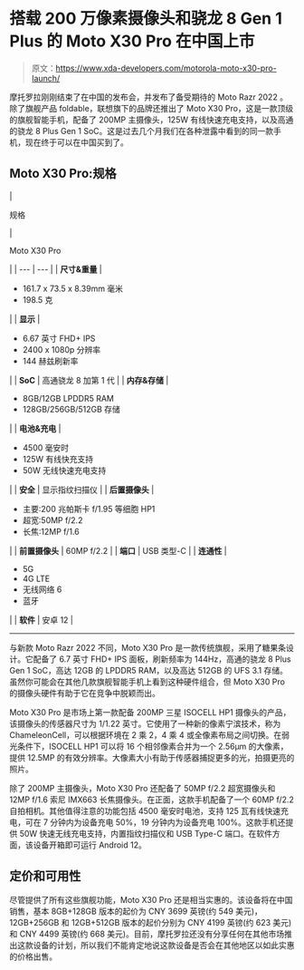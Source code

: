 # 搭载 200 万像素摄像头和骁龙 8 Gen 1 Plus 的 Moto X30 Pro 在中国上市

> 原文：<https://www.xda-developers.com/motorola-moto-x30-pro-launch/>

摩托罗拉刚刚结束了在中国的发布会，并发布了备受期待的 Moto Razr 2022 。除了旗舰产品 foldable，联想旗下的品牌还推出了 Moto X30 Pro，这是一款顶级的旗舰智能手机，配备了 200MP 主摄像头，125W 有线快速充电支持，以及高通的骁龙 8 Plus Gen 1 SoC。这是过去几个月我们在各种泄露中看到的同一款手机，现在终于可以在中国买到了。

## Moto X30 Pro:规格

| 

规格

 | 

Moto X30 Pro

 |
| --- | --- |
| **尺寸&重量** | 

*   161.7 x 73.5 x 8.39mm 毫米
*   198.5 克

 |
| **显示** | 

*   6.67 英寸 FHD+ IPS
*   2400 x 1080p 分辨率
*   144 赫兹刷新率

 |
| **SoC** | 高通骁龙 8 加第 1 代 |
| **内存&存储** | 

*   8GB/12GB LPDDR5 RAM
*   128GB/256GB/512GB 存储

 |
| **电池&充电** | 

*   4500 毫安时
*   125W 有线快充支持
*   50W 无线快速充电支持

 |
| **安全** | 显示指纹扫描仪 |
| **后置摄像头** | 

*   主要:200 兆帕斯卡 f/1.95 等细胞 HP1
*   超宽:50MP f/2.2
*   长焦:12MP f/1.6

 |
| **前置摄像头** | 60MP f/2.2 |
| **端口** | USB 类型-C |
| **连通性** | 

*   5G
*   4G LTE
*   无线网络 6
*   蓝牙

 |
| **软件** | 安卓 12 |

* * *

与新款 Moto Razr 2022 不同，Moto X30 Pro 是一款传统旗舰，采用了糖果条设计。它配备了 6.7 英寸 FHD+ IPS 面板，刷新频率为 144Hz，高通的骁龙 8 Plus Gen 1 SoC，高达 12GB 的 LPDDR5 RAM，以及高达 512GB 的 UFS 3.1 存储。虽然你可能会在其他几款旗舰智能手机上看到这种硬件组合，但 Moto X30 Pro 的摄像头硬件有助于它在竞争中脱颖而出。

Moto X30 Pro 是市场上第一款配备 200MP 三星 ISOCELL HP1 摄像头的产品，该摄像头的传感器尺寸为 1/1.22 英寸。它使用了一种新的像素宁滨技术，称为 ChameleonCell，可以根据环境在 2 乘 2，4 乘 4 或全像素布局之间切换。在弱光条件下，ISOCELL HP1 可以将 16 个相邻像素合并为一个 2.56μm 的大像素，提供 12.5MP 的有效分辨率。大像素大小有助于传感器捕捉更多的光，拍摄更亮的照片。

除了 200MP 主摄像头，Moto X30 Pro 还配备了 50MP f/2.2 超宽摄像头和 12MP f/1.6 索尼 IMX663 长焦摄像头。在正面，这款手机配备了一个 60MP f/2.2 自拍相机。其他值得注意的功能包括 4500 毫安时电池，支持 125 瓦有线快速充电，可在 7 分钟内为设备充电 50%，19 分钟内为设备充电 100%。这款手机还提供 50W 快速无线充电支持，内置指纹扫描仪和 USB Type-C 端口。在软件方面，该设备开箱即可运行 Android 12。

## 定价和可用性

尽管提供了所有这些旗舰功能，Moto X30 Pro 还是相当实惠的。该设备将在中国销售，基本 8GB+128GB 版本的起价为 CNY 3699 英镑(约 549 美元)，12GB+256GB 和 12GB+512GB 版本的起价分别为 CNY 4199 英镑(约 623 美元)和 CNY 4499 英镑(约 668 美元)。目前，摩托罗拉还没有分享任何在其他市场推出这款设备的计划，所以我们不能肯定地说这款设备是否会在其他地区以如此实惠的价格出售。